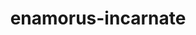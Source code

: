 ---
id: 905
title: enamorus-incarnate
types: [fairy,flying]
image: https://raw.githubusercontent.com/PokeAPI/sprites/master/sprites/pokemon/905.png
---